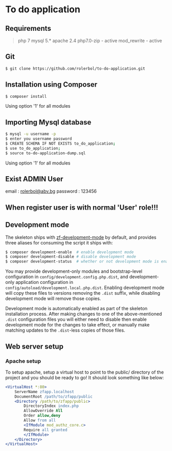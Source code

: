 # To do application

## Requirements

> php 7
> mysql 5.*
> apache 2.4
php7.0-zip - active
mod_rewrite - active



## Git

```bash
$ git clone https://github.com/rolerbol/to-do-application.git
```

## Installation using Composer

```bash
$ composer install
```

Using option '1' for all modules

## Importing Mysql database

```bash
$ mysql -u username -p
$ enter you username password
$ CREATE SCHEMA IF NOT EXISTS to_do_application;
$ use to_do_application;
$ source to-do-application-dump.sql
```

Using option '1' for all modules

## Exist ADMIN User

email : rolerbol@abv.bg
password : 123456

## When register user is with normal 'User' role!!!

## Development mode

The skeleton ships with [zf-development-mode](https://github.com/zfcampus/zf-development-mode)
by default, and provides three aliases for consuming the script it ships with:

```bash
$ composer development-enable  # enable development mode
$ composer development-disable # disable development mode
$ composer development-status  # whether or not development mode is enabled
```

You may provide development-only modules and bootstrap-level configuration in
`config/development.config.php.dist`, and development-only application
configuration in `config/autoload/development.local.php.dist`. Enabling
development mode will copy these files to versions removing the `.dist` suffix,
while disabling development mode will remove those copies.

Development mode is automatically enabled as part of the skeleton installation process. 
After making changes to one of the above-mentioned `.dist` configuration files you will
either need to disable then enable development mode for the changes to take effect,
or manually make matching updates to the `.dist`-less copies of those files.

## Web server setup

### Apache setup

To setup apache, setup a virtual host to point to the public/ directory of the
project and you should be ready to go! It should look something like below:

```apache
<VirtualHost *:80>
    ServerName zfapp.localhost
    DocumentRoot /path/to/zfapp/public
    <Directory /path/to/zfapp/public>
        DirectoryIndex index.php
        AllowOverride All
        Order allow,deny
        Allow from all
        <IfModule mod_authz_core.c>
        Require all granted
        </IfModule>
    </Directory>
</VirtualHost>
```